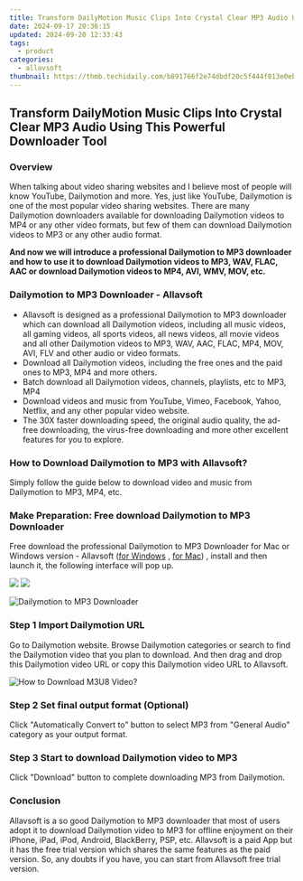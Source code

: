 ```yaml
---
title: Transform DailyMotion Music Clips Into Crystal Clear MP3 Audio Using This Powerful Downloader Tool
date: 2024-09-17 20:36:15
updated: 2024-09-20 12:33:43
tags:
  - product
categories:
  - allavsoft
thumbnail: https://thmb.techidaily.com/b891766f2e74dbdf20c5f444f013e0eb25d6a2a5da6255104df4cb09d08d4f81.jpg
---
```


## Transform DailyMotion Music Clips Into Crystal Clear MP3 Audio Using This Powerful Downloader Tool

### Overview

When talking about video sharing websites and I believe most of people will know YouTube, Dailymotion and more. Yes, just like YouTube, Dailymotion is one of the most popular video sharing websites. There are many Dailymotion downloaders available for downloading Dailymotion videos to MP4 or any other video formats, but few of them can download Dailymotion videos to MP3 or any other audio format.

**And now we will introduce a professional Dailymotion to MP3 downloader and how to use it to download Dailymotion videos to MP3, WAV, FLAC, AAC or download Dailymotion videos to MP4, AVI, WMV, MOV, etc.**

### Dailymotion to MP3 Downloader - Allavsoft

* Allavsoft is designed as a professional Dailymotion to MP3 downloader which can download all Dailymotion videos, including all music videos, all gaming videos, all sports videos, all news videos, all movie videos and all other Dailymotion videos to MP3, WAV, AAC, FLAC, MP4, MOV, AVI, FLV and other audio or video formats.
* Download all Dailymotion videos, including the free ones and the paid ones to MP3, MP4 and more others.
* Batch download all Dailymotion videos, channels, playlists, etc to MP3, MP4
* Download videos and music from YouTube, Vimeo, Facebook, Yahoo, Netflix, and any other popular video website.
* The 30X faster downloading speed, the original audio quality, the ad-free downloading, the virus-free downloading and more other excellent features for you to explore.

### How to Download Dailymotion to MP3 with Allavsoft?

Simply follow the guide below to download video and music from Dailymotion to MP3, MP4, etc.

### Make Preparation: Free download Dailymotion to MP3 Downloader

Free download the professional Dailymotion to MP3 Downloader for Mac or Windows version - Allavsoft ([for Windows](https://tools.techidaily.com/allavsoft/products/) , [for Mac](https://tools.techidaily.com/allavsoft/products/)) , install and then launch it, the following interface will pop up.

[![](https://www.allavsoft.com/how-to/../images/how-to/free-download-win.jpg)](https://tools.techidaily.com/allavsoft/products/) [![](https://www.allavsoft.com/how-to/../images/how-to/free-download-mac.jpg)](https://tools.techidaily.com/allavsoft/products/)

![Dailymotion to MP3 Downloader](https://www.allavsoft.com/how-to/../images/allavsoft/screen-shot-600.jpg)

### Step 1 Import Dailymotion URL

Go to Dailymotion website. Browse Dailymotion categories or search to find the Dailymotion video that you plan to download. And then drag and drop this Dailymotion video URL or copy this Dailymotion video URL to Allavsoft.

![How to Download M3U8 Video?](https://www.allavsoft.com/how-to/../images/how-to/download-rtmp-video/download-rtmp-video.jpg)

### Step 2 Set final output format (Optional)

Click "Automatically Convert to" button to select MP3 from "General Audio" category as your output format.

### Step 3 Start to download Dailymotion video to MP3

Click "Download" button to complete downloading MP3 from Dailymotion.

### Conclusion

Allavsoft is a so good Dailymotion to MP3 downloader that most of users adopt it to download Dailymotion video to MP3 for offline enjoyment on their iPhone, iPad, iPod, Android, BlackBerry, PSP, etc. Allavsoft is a paid App but it has the free trial version which shares the same features as the paid version. So, any doubts if you have, you can start from Allavsoft free trial version.

<ins class="adsbygoogle"
     style="display:block"
     data-ad-format="autorelaxed"
     data-ad-client="ca-pub-7571918770474297"
     data-ad-slot="1223367746"></ins>



<ins class="adsbygoogle"
     style="display:block"
     data-ad-client="ca-pub-7571918770474297"
     data-ad-slot="8358498916"
     data-ad-format="auto"
     data-full-width-responsive="true"></ins>
